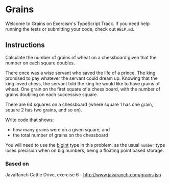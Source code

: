 # Grains

Welcome to Grains on Exercism's TypeScript Track.
If you need help running the tests or submitting your code, check out `HELP.md`.

## Instructions

Calculate the number of grains of wheat on a chessboard given that the number
on each square doubles.

There once was a wise servant who saved the life of a prince. The king
promised to pay whatever the servant could dream up. Knowing that the
king loved chess, the servant told the king he would like to have grains
of wheat. One grain on the first square of a chess board, with the number
of grains doubling on each successive square.

There are 64 squares on a chessboard (where square 1 has one grain, square 2 has two grains, and so on).

Write code that shows:

- how many grains were on a given square, and
- the total number of grains on the chessboard

You will need to use the [bigint](https://www.typescriptlang.org/docs/handbook/release-notes/typescript-3-2.html#bigint) type in this problem, as the usual `number` type loses precision when on big numbers, being a floating point based storage.

### Based on

JavaRanch Cattle Drive, exercise 6 - <http://www.javaranch.com/grains.jsp>
